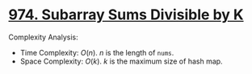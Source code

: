 # [974. Subarray Sums Divisible by K](https://leetcode.com/problems/subarray-sums-divisible-by-k/)



Complexity Analysis:

- Time Complexity: $O(n)$. $n$ is the length of `nums`.
- Space Complexity: $O(k)$. $k$ is the maximum size of hash map.
